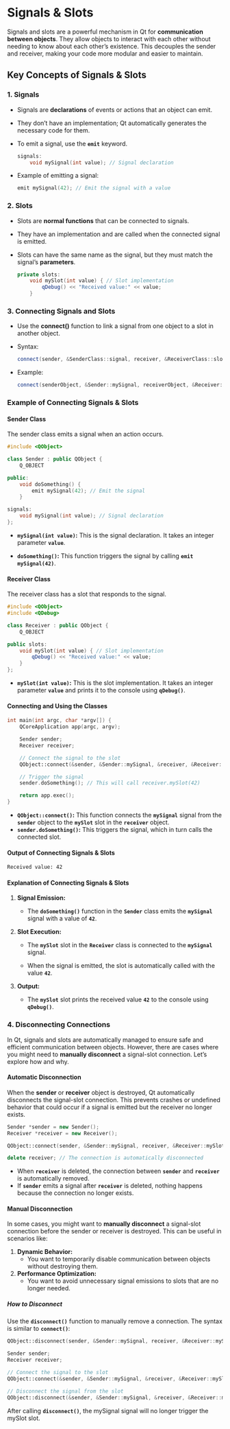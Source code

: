 # Signals & Slots

Signals and slots are a powerful mechanism in Qt for **communication between objects**. They allow objects to interact with each other without needing to know about each other’s existence. This decouples the sender and receiver, making your code more modular and easier to maintain.

## Key Concepts of Signals & Slots

### 1. Signals

- Signals are **declarations** of events or actions that an object can emit.
- They don’t have an implementation; Qt automatically generates the necessary code for them.
- To emit a signal, use the **`emit`** keyword.

    ```cpp
    signals:
        void mySignal(int value); // Signal declaration
    ```

- Example of emitting a signal:

    ```cpp
    emit mySignal(42); // Emit the signal with a value
    ```

### 2. Slots

- Slots are **normal functions** that can be connected to signals.
- They have an implementation and are called when the connected signal is emitted.
- Slots can have the same name as the signal, but they must match the signal’s **parameters**.

    ```cpp
    private slots:
        void mySlot(int value) { // Slot implementation
            qDebug() << "Received value:" << value;
        }
    ```

### 3. Connecting Signals and Slots

- Use the **connect()** function to link a signal from one object to a slot in another object.

- Syntax:

    ```cpp
    connect(sender, &SenderClass::signal, receiver, &ReceiverClass::slot);
    ```

- Example:

    ```cpp
    connect(senderObject, &Sender::mySignal, receiverObject, &Receiver::mySlot);
    ```

### Example of Connecting Signals & Slots

#### Sender Class

The sender class emits a signal when an action occurs.

```cpp
#include <QObject>

class Sender : public QObject {
    Q_OBJECT

public:
    void doSomething() {
        emit mySignal(42); // Emit the signal
    }

signals:
    void mySignal(int value); // Signal declaration
};
```

- **`mySignal(int value)`:** This is the signal declaration. It takes an integer parameter **`value`**.

- **`doSomething()`:** This function triggers the signal by calling **`emit mySignal(42)`**.

#### Receiver Class

The receiver class has a slot that responds to the signal.

```cpp
#include <QObject>
#include <QDebug>

class Receiver : public QObject {
    Q_OBJECT

public slots:
    void mySlot(int value) { // Slot implementation
        qDebug() << "Received value:" << value;
    }
};
```

- **`mySlot(int value)`:** This is the slot implementation. It takes an integer parameter **`value`** and prints it to the console using **`qDebug()`**.

#### Connecting and Using the Classes

```cpp
int main(int argc, char *argv[]) {
    QCoreApplication app(argc, argv);

    Sender sender;
    Receiver receiver;

    // Connect the signal to the slot
    QObject::connect(&sender, &Sender::mySignal, &receiver, &Receiver::mySlot);

    // Trigger the signal
    sender.doSomething(); // This will call receiver.mySlot(42)

    return app.exec();
}
```

- **`QObject::connect()`:** This function connects the **`mySignal`** signal from the **`sender`** object to the **`mySlot`** slot in the **`receiver`** object.
- **`sender.doSomething()`:** This triggers the signal, which in turn calls the connected slot.

#### Output of Connecting Signals & Slots

```txt
Received value: 42
```

#### Explanation of Connecting Signals & Slots

1. **Signal Emission:**

    - The **`doSomething()`** function in the **`Sender`** class emits the **`mySignal`** signal with a value of **`42`**.

2. **Slot Execution:**

    - The **`mySlot`** slot in the **`Receiver`** class is connected to the **`mySignal`** signal.

    - When the signal is emitted, the slot is automatically called with the value **`42`**.

3. **Output:**

    - The **`mySlot`** slot prints the received value **`42`** to the console using **`qDebug()`**.

### 4. Disconnecting Connections

In Qt, signals and slots are automatically managed to ensure safe and efficient communication between objects. However, there are cases where you might need to **manually disconnect** a signal-slot connection. Let’s explore how and why.

#### Automatic Disconnection

When the **sender** or **receiver** object is destroyed, Qt automatically disconnects the signal-slot connection. This prevents crashes or undefined behavior that could occur if a signal is emitted but the receiver no longer exists.

```cpp
Sender *sender = new Sender();
Receiver *receiver = new Receiver();

QObject::connect(sender, &Sender::mySignal, receiver, &Receiver::mySlot);

delete receiver; // The connection is automatically disconnected
```

- When **`receiver`** is deleted, the connection between **`sender`** and **`receiver`** is automatically removed.
- If **`sender`** emits a signal after **`receiver`** is deleted, nothing happens because the connection no longer exists.

#### Manual Disconnection

In some cases, you might want to **manually disconnect** a signal-slot connection before the sender or receiver is destroyed. This can be useful in scenarios like:

1. **Dynamic Behavior:**
    - You want to temporarily disable communication between objects without destroying them.
2. **Performance Optimization:**
    - You want to avoid unnecessary signal emissions to slots that are no longer needed.

##### How to Disconnect

Use the **`disconnect()`** function to manually remove a connection. The syntax is similar to **`connect()`**:

```cpp
QObject::disconnect(sender, &Sender::mySignal, receiver, &Receiver::mySlot);
```

```cpp
Sender sender;
Receiver receiver;

// Connect the signal to the slot
QObject::connect(&sender, &Sender::mySignal, &receiver, &Receiver::mySlot);

// Disconnect the signal from the slot
QObject::disconnect(&sender, &Sender::mySignal, &receiver, &Receiver::mySlot);
```

After calling **`disconnect()`**, the mySignal signal will no longer trigger the mySlot slot.

<!-- ## Connection Types

When connecting signals and slots in Qt, you can specify the type of connection to use. The connection type determines how the signal is delivered to the slot and how the objects are connected. There are three main types of connections

**Syntax:**

```cpp
connect(sender, &Sender::mySignal, receiver, &Receiver::mySlot, connectionType);
```

### 1. Direct Connection

- **Default connection type** in Qt.
- The slot is called immediately when the signal is emitted.
- The slot is executed in the **emitter’s thread**.
- This is the fastest connection type but can lead to issues if the slot takes a long time to execute

    ```cpp
    connect(sender, &Sender::mySignal, receiver, &Receiver::mySlot, Qt::DirectConnection);
    ```

### 2. Queued Connection

- The slot is called **asynchronously** when the event loop processes the signal.
- The slot is executed in the **receiver’s thread**.
- This connection type is useful for **cross-thread communication**.

    ```cpp
    connect(sender, &Sender::mySignal, receiver, &Receiver::mySlot, Qt::QueuedConnection);
    ```

### 3. Auto Connection

- The connection type is determined automatically based on the **thread affinity** of the sender and receiver.
- If the sender and receiver are in the same thread, a **direct connection** is used.
- If they are in different threads, a **queued connection** is used.

    ```cpp
    connect(sender, &Sender::mySignal, receiver, &Receiver::mySlot, Qt::AutoConnection);
    ```

### Choosing the Right Connection Type

- **Direct Connection:**
    - Use for **fast and synchronous** communication.
    - Be cautious with long-running slots to avoid blocking the emitter.

- **Queued Connection:**

    - Use for **asynchronous** communication between threads.
    - Ensure the receiver’s event loop is running to process the signal.

- **Auto Connection:**

    - Let Qt decide the best connection type based on the **thread affinity** of the objects.
    - Useful for **simplified** signal-slot connections. -->

